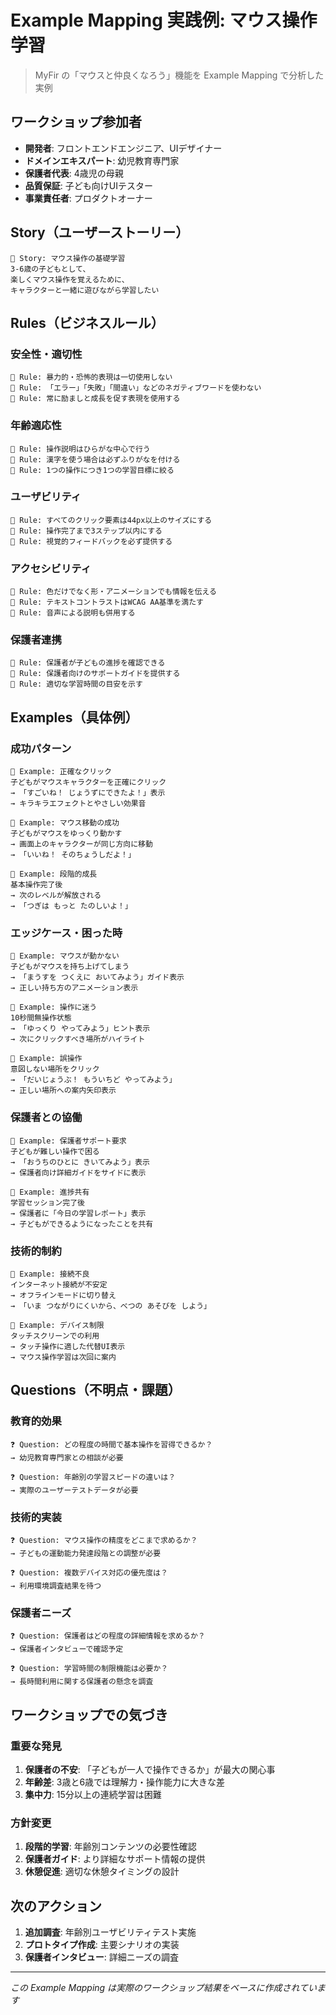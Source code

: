 # Example Mapping 実践例: マウス操作学習

> MyFir の「マウスと仲良くなろう」機能を Example Mapping で分析した実例

## ワークショップ参加者

- **開発者**: フロントエンドエンジニア、UIデザイナー
- **ドメインエキスパート**: 幼児教育専門家
- **保護者代表**: 4歳児の母親
- **品質保証**: 子ども向けUIテスター
- **事業責任者**: プロダクトオーナー

## Story（ユーザーストーリー）

```
📗 Story: マウス操作の基礎学習
3-6歳の子どもとして、
楽しくマウス操作を覚えるために、
キャラクターと一緒に遊びながら学習したい
```

## Rules（ビジネスルール）

### 安全性・適切性
```
📘 Rule: 暴力的・恐怖的表現は一切使用しない
📘 Rule: 「エラー」「失敗」「間違い」などのネガティブワードを使わない
📘 Rule: 常に励ましと成長を促す表現を使用する
```

### 年齢適応性
```
📘 Rule: 操作説明はひらがな中心で行う
📘 Rule: 漢字を使う場合は必ずふりがなを付ける
📘 Rule: 1つの操作につき1つの学習目標に絞る
```

### ユーザビリティ
```
📘 Rule: すべてのクリック要素は44px以上のサイズにする
📘 Rule: 操作完了まで3ステップ以内にする
📘 Rule: 視覚的フィードバックを必ず提供する
```

### アクセシビリティ
```
📘 Rule: 色だけでなく形・アニメーションでも情報を伝える
📘 Rule: テキストコントラストはWCAG AA基準を満たす
📘 Rule: 音声による説明も併用する
```

### 保護者連携
```
📘 Rule: 保護者が子どもの進捗を確認できる
📘 Rule: 保護者向けのサポートガイドを提供する
📘 Rule: 適切な学習時間の目安を示す
```

## Examples（具体例）

### 成功パターン
```
📒 Example: 正確なクリック
子どもがマウスキャラクターを正確にクリック
→ 「すごいね！ じょうずにできたよ！」表示
→ キラキラエフェクトとやさしい効果音

📒 Example: マウス移動の成功
子どもがマウスをゆっくり動かす
→ 画面上のキャラクターが同じ方向に移動
→ 「いいね！ そのちょうしだよ！」

📒 Example: 段階的成長
基本操作完了後
→ 次のレベルが解放される
→ 「つぎは もっと たのしいよ！」
```

### エッジケース・困った時
```
📒 Example: マウスが動かない
子どもがマウスを持ち上げてしまう
→ 「まうすを つくえに おいてみよう」ガイド表示
→ 正しい持ち方のアニメーション表示

📒 Example: 操作に迷う
10秒間無操作状態
→ 「ゆっくり やってみよう」ヒント表示
→ 次にクリックすべき場所がハイライト

📒 Example: 誤操作
意図しない場所をクリック
→ 「だいじょうぶ！ もういちど やってみよう」
→ 正しい場所への案内矢印表示
```

### 保護者との協働
```
📒 Example: 保護者サポート要求
子どもが難しい操作で困る
→ 「おうちのひとに きいてみよう」表示
→ 保護者向け詳細ガイドをサイドに表示

📒 Example: 進捗共有
学習セッション完了後
→ 保護者に「今日の学習レポート」表示
→ 子どもができるようになったことを共有
```

### 技術的制約
```
📒 Example: 接続不良
インターネット接続が不安定
→ オフラインモードに切り替え
→ 「いま つながりにくいから、べつの あそびを しよう」

📒 Example: デバイス制限
タッチスクリーンでの利用
→ タッチ操作に適した代替UI表示
→ マウス操作学習は次回に案内
```

## Questions（不明点・課題）

### 教育的効果
```
❓ Question: どの程度の時間で基本操作を習得できるか？
→ 幼児教育専門家との相談が必要

❓ Question: 年齢別の学習スピードの違いは？
→ 実際のユーザーテストデータが必要
```

### 技術的実装
```
❓ Question: マウス操作の精度をどこまで求めるか？
→ 子どもの運動能力発達段階との調整が必要

❓ Question: 複数デバイス対応の優先度は？
→ 利用環境調査結果を待つ
```

### 保護者ニーズ
```
❓ Question: 保護者はどの程度の詳細情報を求めるか？
→ 保護者インタビューで確認予定

❓ Question: 学習時間の制限機能は必要か？
→ 長時間利用に関する保護者の懸念を調査
```

## ワークショップでの気づき

### 重要な発見
1. **保護者の不安**: 「子どもが一人で操作できるか」が最大の関心事
2. **年齢差**: 3歳と6歳では理解力・操作能力に大きな差
3. **集中力**: 15分以上の連続学習は困難

### 方針変更
1. **段階的学習**: 年齢別コンテンツの必要性確認
2. **保護者ガイド**: より詳細なサポート情報の提供
3. **休憩促進**: 適切な休憩タイミングの設計

## 次のアクション

1. **追加調査**: 年齢別ユーザビリティテスト実施
2. **プロトタイプ作成**: 主要シナリオの実装
3. **保護者インタビュー**: 詳細ニーズの調査

---

*この Example Mapping は実際のワークショップ結果をベースに作成されています*